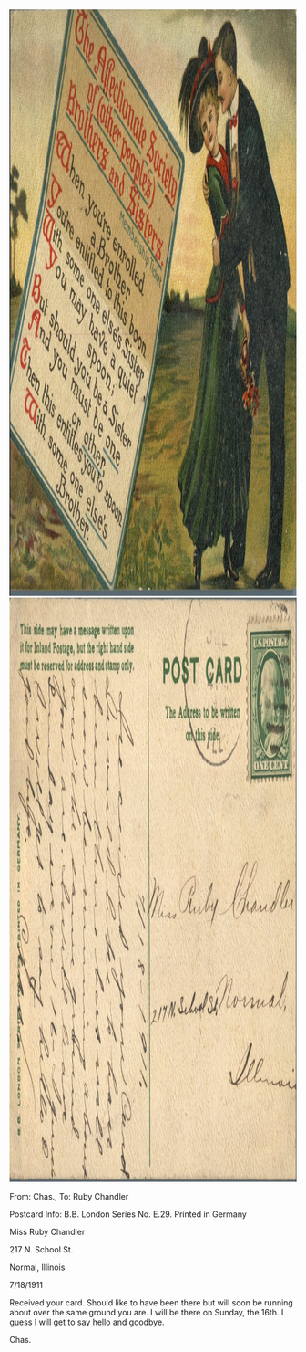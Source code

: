 <html><body><a href="/wp-content/uploads/2014/04/postcard-2014-20140425_17263445_0098.jpg"><img class="alignnone size-full wp-image-390" src="/wp-content/uploads/2014/04/postcard-2014-20140425_17263445_0098.jpg" alt="postcard-2014-20140425_17263445_0098" width="1491" height="1028"></a> <a href="/wp-content/uploads/2014/04/postcard-2014-20140425_17264210_0099.jpg"><img class="alignnone size-full wp-image-391" src="/wp-content/uploads/2014/04/postcard-2014-20140425_17264210_0099.jpg" alt="postcard-2014-20140425_17264210_0099" width="1526" height="1024"></a>



From: Chas., To: Ruby Chandler

Postcard Info: B.B. London Series No. E.29. Printed in Germany



Miss Ruby Chandler

217 N. School St.

Normal, Illinois



7/18/1911

Received your card. Should like to have been there but will soon be running about over the same ground you are. I will be there on Sunday, the 16th. I guess I will get to say hello and goodbye.

Chas.



 </body></html>